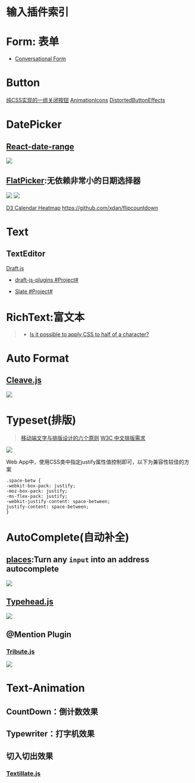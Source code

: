 
# 输入插件索引

# Form: 表单

- [Conversational Form](https://github.com/space10-community/conversational-form)

# Button


[纯CSS实现的一组关闭按钮](http://www.html5tricks.com/demo/css3-close-button/index.html)
 [AnimationIcons](http://tympanus.net/codrops/2016/02/23/icon-animations-powered-by-mo-js/)
 [DistortedButtonEffects](http://tympanus.net/Development/DistortedButtonEffects/)

# DatePicker

## [React-date-range](https://github.com/Adphorus/react-date-range)

![](https://camo.githubusercontent.com/76c13de683772f36fd8d97946d3bbd010439458c/68747470733a2f2f63646e2e706272642e636f2f696d616765732f31666a516c5a7a792e706e67)

## [FlatPicker](https://github.com/chmln/flatpickr):无依赖非常小的日期选择器
![](https://cloud.githubusercontent.com/assets/11352152/14549371/3cbb65da-028d-11e6-976d-a6f63f32061f.PNG)
![](https://cloud.githubusercontent.com/assets/11352152/14397836/d02d2f7c-fdad-11e5-9658-bedfb997ff52.png)

 [D3 Calendar Heatmap](https://github.com/DKirwan/calendar-heatmap)
 https://github.com/xdan/flipcountdown
 
# Text
## TextEditor
[Draft.js](http://facebook.github.io/draft-js/)

- [draft-js-plugins #Project#](https://www.draft-js-plugins.com/)

- [Slate #Project#](https://github.com/ianstormtaylor/slate)

# RichText:富文本
> - [Is it possible to apply CSS to half of a character?](http://stackoverflow.com/questions/23569441/is-it-possible-to-apply-css-to-half-of-a-character)

# Auto Format
## [Cleave.js](http://nosir.github.io/cleave.js/)
![](https://coding.net/u/hoteam/p/Cache/git/raw/master/2016/7/1/F77A1AFD-C420-4531-8077-F84EE8B6A23F.png)


# Typeset(排版)

> [移动端文字与排版设计的六个原则](http://www.ui.cn/detail/72212.html)
> [W3C 中文排版需求](https://www.w3.org/TR/clreq/#positioning_of_bilingual_annotations)

![](http://img.ui.cn/data/file/1/4/0/364041.jpg?imageView2/2/w/900/q/90)

Web App中，使用CSS类中指定justify属性值控制即可，以下为兼容性较佳的方案

``` 
.space-betw {
-webkit-box-pack: justify;
-moz-box-pack: justify;
-ms-flex-pack: justify;
-webkit-justify-content: space-between;
justify-content: space-between;
} 
```

# AutoComplete(自动补全)
## [places](https://github.com/algolia/places):Turn any ```input``` into an address autocomplete
![](https://github.com/algolia/places/raw/master/demo.gif)

## [Typehead.js](https://github.com/twitter/typeahead.js)
![](http://7xkt0f.com1.z0.glb.clouddn.com/ECED4DAA-C722-4AE4-A233-E0C3CD3D123D.png)

## @Mention Plugin
### [Tribute.js](http://zurb.com/article/1435/tribute-js-a-new-lightweight-and-easy-to-)
![](http://www.zurb.com/blog/system/images/1812/original/tribute2.gif?1462310040)



# Text-Animation

## CountDown：倒计数效果



## Typewriter：打字机效果

## 切入切出效果

### [Textillate.js](http://www.yyyweb.com/demo/textillate/)

